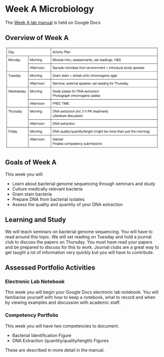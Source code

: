 # Week A Microbiology

The [Week A lab manual](https://docs.google.com/document/d/1WMyYmgLntxZ18EZ2_AErsPq8pH_ApNMMZ8WRwX5hOAg/edit?usp=sharing) is held on Google Docs

## Overview of Week A

![weekA timetable](../images/weekA_timetable.png)

## Goals of Week A

This week you will:

- Learn about bacterial genome sequencing through seminars and study
- Culture medically relevant bacteria
- Gram stain bacteria
- Prepare DNA from bacterial isolates
- Assess the quality and quantity of your DNA extraction

## Learning and Study

We will teach seminars on bacterial genome sequencing. You will have to read around this topic. We will set reading on Tuesday and hold a journal club to discuss the papers on Thursday. You must have read your papers and be prepared to discuss for this to work. Journal clubs are a great way to get taught a lot of information very quickly but you will have to contribute.

## Assessed Portfolio Activities

### Electronic Lab Notebook

This week you will begin your Google Docs electronic lab notebook. You will familiarise yourself with how to keep a notebook, what to record and when by viewing examples and discussion with academic staff.

### Competency Portfolio

This week you will have two competencies to document.

- Bacterial Identification Figure 
- DNA Extraction (quantity/quality/length) Figures

 These are described in more detail in the manual.
